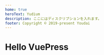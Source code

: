 ```yaml
---
home: true
heroText: Yudium
description: ここにはディスクリプションを入れます。
footer: Copyright © 2019-present Youdai
---
```


# Hello VuePress
